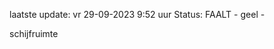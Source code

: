 laatste update: 
vr 29-09-2023  9:52   uur 
Status: FAALT - geel - 
<div class="service Y">schijfruimte</div>